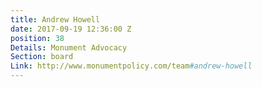 ```yaml
---
title: Andrew Howell
date: 2017-09-19 12:36:00 Z
position: 38
Details: Monument Advocacy
Section: board
Link: http://www.monumentpolicy.com/team#andrew-howell
---
```


